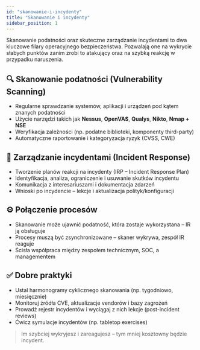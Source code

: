 ```yaml
---
id: "skanowanie-i-incydenty"
title: "Skanowanie i incydenty"
sidebar_position: 1
---
```


Skanowanie podatności oraz skuteczne zarządzanie incydentami to dwa kluczowe filary operacyjnego bezpieczeństwa. Pozwalają one na wykrycie słabych punktów zanim zrobi to atakujący oraz na szybką reakcję w przypadku naruszenia.

## 🔍 Skanowanie podatności (Vulnerability Scanning)

- Regularne sprawdzanie systemów, aplikacji i urządzeń pod kątem znanych podatności  
- Użycie narzędzi takich jak **Nessus**, **OpenVAS**, **Qualys**, **Nikto**, **Nmap + NSE**  
- Weryfikacja zależności (np. podatne biblioteki, komponenty third-party)  
- Automatyczne raportowanie i kategoryzacja ryzyk (CVSS, CWE)

## 🚨 Zarządzanie incydentami (Incident Response)

- Tworzenie planów reakcji na incydenty (IRP – Incident Response Plan)  
- Identyfikacja, analiza, ograniczenie i usuwanie skutków incydentu  
- Komunikacja z interesariuszami i dokumentacja zdarzeń  
- Wnioski po incydencie – lekcje i aktualizacja polityk/konfiguracji

## ⚙️ Połączenie procesów

- Skanowanie może ujawnić podatność, która zostaje wykorzystana – IR ją obsługuje  
- Procesy muszą być zsynchronizowane – skaner wykrywa, zespół IR reaguje  
- Ścisła współpraca między zespołem technicznym, SOC, a managementem

## ✅ Dobre praktyki

- Ustal harmonogramy cyklicznego skanowania (np. tygodniowo, miesięcznie)  
- Monitoruj źródła CVE, aktualizacje vendorów i bazy zagrożeń  
- Prowadź rejestr incydentów i wyciągaj z nich lekcje (post-incident reviews)  
- Ćwicz symulacje incydentów (np. tabletop exercises)

> Im szybciej wykryjesz i zareagujesz – tym mniej kosztowny będzie incydent.

